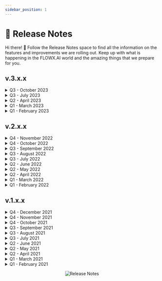 ```yaml
---
sidebar_position: 1
---
```


# 📄 Release Notes 

Hi there! 👋 Follow the Release Notes space to find all the information on the features and improvements we are rolling out. Keep up with what is happening in the FLOWX.AI world and the amazing things that we prepare for you.

## v.3.x.x

<details>

<summary>Q3 - October 2023 </summary>

- [<u>v3.4.2</u>](/release-notes/v3.4.2-october-2023)

<summary>Q3 - September 2023</summary>

- [<u>v3.4.1</u>](/release-notes/v3.4.1-september-2023)
- [<u>v3.4.0</u>](/release-notes/v3.4.0-september-2023)

</details>

<details>

<summary>Q3 - July 2023</summary>

- [<u>v3.3.0</u>](/release-notes/v3.3.0-july-2023)

</details>

<details>
<summary>Q2 - April 2023</summary>

- [<u>v3.2.0</u>](/release-notes/v3.2.0-april-2023)

</details>

<details>
<summary>Q1 - March 2023</summary>

- [<u>v3.1.0</u>](/release-notes/v3.1.0-march-2023)

</details>

<details>
<summary>Q1 - February 2023</summary>

- [<u>v3.0.0</u>](./v3.0.0-february-2023/v3.0.0-february-2023.md)

</details>

## v.2.x.x

<details>
<summary>Q4 - November 2022</summary>

- [<u>v2.14.0</u>](./v2.14.0-november-2022/v2.14.0-november-2022.md)

</details>

<details>
<summary>Q4 - October 2022</summary>

- [<u>v2.13.0</u>](./v2.13.0-october-2022/v2.13.0-october-2022.md)

</details>

<details>
<summary>Q3 - September 2022</summary>

- [<u>v2.12.0</u>](./v2.12.0-september-2022/v2.12.0-september-2022.md)

</details>

<details>
<summary>Q3 - August 2022</summary>

- [<u>v2.11.0</u>](./v2.11.0-august-2022/v2.11.0-august-2022.md)

</details>

<details>
<summary>Q3 - July 2022</summary>

- [<u>v2.10.0</u>](./v2.10.0-july-2022/v2.10.0-july-2022.md)

</details>

<details>
<summary>Q2 - June 2022</summary>

- [<u>v2.9.0</u>](./v2.9.0-june-2022/v2.9.0-june-2022.md)
- [<u>v2.8.1</u>](./v2.8.1-june-2022/v2.8.1-june-2022.md)

</details>

<details>
<summary>Q2 - May 2022</summary>

- [<u>v2.8.0</u>](./v2.8.0-may-2022/v2.8.0-may-2022.md)
- [<u>v2.7.0</u>](./v2.7.0-may-2022/v2.7.0-may-2022.md)
- [<u>v2.6.0</u>](./v2.6.0-may-2022/v2.6.0-may-2022.md)

</details>

<details>
<summary>Q2 - April 2022</summary>

- [<u>v2.5.0</u>](./v2.5.0-april-2022/v2.5.0-april-2022.md)

</details>

<details>
<summary>Q1 - March 2022</summary>

- [<u>v2.4.0</u>](./v2.4.0-march-2022/v2.4.0-march-2022.md)
- [<u>v2.3.0</u>](./v2.3.0-march-2022/v2.3.0-march-2022.md)
- [<u>v2.2.0</u>](./v2.2.0-march-2022/v2.2.0-march-2022.md)

</details>

<details>
<summary>Q1 - February 2022</summary>

- [<u>v2.0.0</u>](./v2.0.0-feb-2022/v2.0.0-feb-2022.md)

</details>

## v.1.x.x

<details>
<summary>Q4 - December 2021</summary>

- [<u>v1.16.0</u>]

</details>

<details>
<summary>Q4 - November 2021</summary>

- [<u>v1.15.0</u>]

</details>

<details>
<summary>Q4 - October 2021</summary>

- [<u>v1.14.0</u>]

</details>

<details>
<summary>Q3 - September 2021</summary>

- [<u>v1.13.0</u>]

</details>

<details>
<summary>Q3 - August 2021</summary>

- [<u>v1.11.0</u>]
- [<u>v1.10.0</u>]
- [<u>v1.9.0</u>]

</details>

<details>
<summary>Q3 - July 2021</summary>

- [<u>v1.8.0</u>]
- [<u>v1.7.3</u>]

</details>

<details>
<summary>Q2 - June 2021</summary>

- [<u>v1.7.2</u>]

</details>

<details>
<summary>Q2 - May 2021</summary>

- [<u>v1.7.1</u>]
- [<u>v1.7.0</u>]
- [<u>v1.6.1</u>]
- [<u>v1.6.0</u>]
- [<u>v1.5.1</u>]
- [<u>v1.5.0</u>]

</details>

<details>
<summary>Q2 - April 2021</summary>

- [<u>v1.4.0</u>]
- [<u>v1.3.0</u>]
- [<u>v1.2.1</u>]
- [<u>v1.2.0</u>]
- [<u>v1.1.0</u>]

</details>

<details>
<summary>Q1 - March 2021</summary>

- [<u>v1.0.2</u>]
- [<u>v1.0.1</u>]

</details>

<details>
<summary>Q1 - February 2021</summary>

- [<u>v1.0.0</u>]

</details>

<p align="center">
  <img src="https://s3.eu-west-1.amazonaws.com/docx.flowx.ai/assets/release_notes_undraw.png" alt="Release Notes" />
</p>
